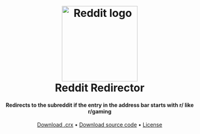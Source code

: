 
<h1 align="center">
  <br>
  <img src="https://i.ibb.co/f4th6pc/reddit-new-2023-logo-16086-DD48-B-seeklogo-com.png" alt="Reddit logo" width="200">
  <br>
  Reddit Redirector
  <br>
</h1>

<h4 align="center">Redirects to the subreddit if the entry in the address bar starts with r/ like r/gaming</h4>

<p align="center">
  <a href="https://github.com/widikov/RedditRedirector/releases/download/Release/RedditRedirector.crx">Download .crx</a> •
  <a href="https://github.com/widikov/RedditRedirector/archive/refs/heads/main.zip">Download source code</a> •
  <a href="https://github.com/widikov/RedditRedirector/blob/main/LICENSE">License</a>
</p>
